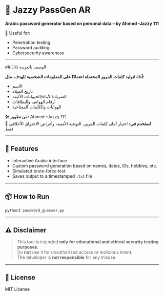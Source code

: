 # 🔐 Jazzy PassGen AR

**Arabic password generator based on personal data – by Ahmed -Jazzy 111**

🎯 Useful for:
- Penetration testing
- Password auditing
- Cybersecurity awareness

---

##🇯🇴 الوصف بالعربية

**أداة لتوليد كلمات المرور المحتملة اعتمادًا على المعلومات الشخصية للهدف، مثل:**
- الاسم
- تاريخ الميلاد
- الشريك/الأبناء/الحيوانات الأليفة
- أرقام الهواتف والبطاقات
- الهوايات والكلمات المفتاحية

🛠️ **من تطوير:** Ahmed -Jazzy 111  
🧪 **تُستخدم في:** اختبار أمان كلمات المرور، التوعية الأمنية، وأغراض الاختراق الأخلاقي فقط.

---

## 🚀 Features

- Interactive Arabic interface
- Custom password generation based on names, dates, IDs, hobbies, etc.
- Simulated brute-force test
- Saves output to a timestamped `.txt` file

---

## 📦 How to Run

```bash
python3 password_guesser.py
```

---

## ⚠️ Disclaimer

> This tool is intended **only for educational and ethical security testing purposes**.  
> Do **not** use it for unauthorized access or malicious intent.  
> The developer is **not responsible** for any misuse.

---

## 📄 License

MIT License
